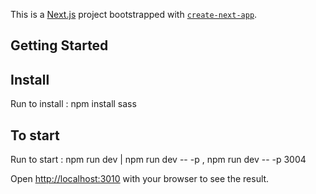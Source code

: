 This is a [Next.js](https://nextjs.org/) project bootstrapped with [`create-next-app`](https://github.com/zeit/next.js/tree/canary/packages/create-next-app).

## Getting Started


## Install
Run to install : npm install sass


## To start

Run to start : npm run dev | npm run dev -- -p <your port here>, npm run dev -- -p 3004

Open [http://localhost:3010](http://localhost:3010) with your browser to see the result.